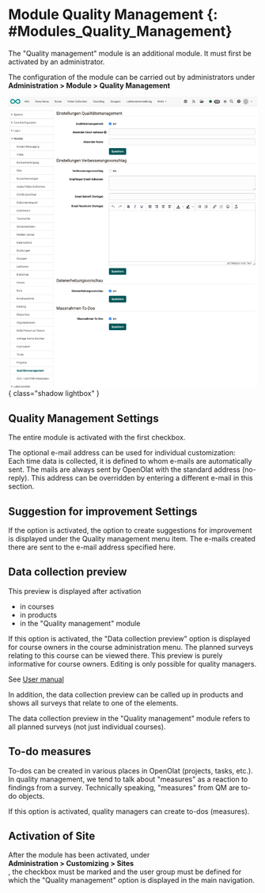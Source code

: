 # Module Quality Management {: #Modules_Quality_Management}

The "Quality management" module is an additional module.
It must first be activated by an administrator.

The configuration of the module can be carried out by administrators under<br>
**Administration > Module > Quality Management**

![modules_quality_management_v1_de.png](assets/modules_quality_management_v1_de.png){ class="shadow lightbox" }

## Quality Management Settings

The entire module is activated with the first checkbox.

The optional e-mail address can be used for individual customization:<br>
Each time data is collected, it is defined to whom e-mails are automatically sent.
The mails are always sent by OpenOlat with the standard address (no-reply).
This address can be overridden by entering a different e-mail in this section.

## Suggestion for improvement Settings

If the option is activated, the option to create suggestions for improvement is displayed under the Quality management menu item. The e-mails created there are sent to the e-mail address specified here.

## Data collection preview

This preview is displayed after activation

* in courses
* in products
* in the "Quality management" module

If this option is activated, the "Data collection preview" option is displayed for course owners in the course administration menu. The planned surveys relating to this course can be viewed there. This preview is purely informative for course owners. Editing is only possible for quality managers.

See [User manual](../../manual_user/learningresources/Data_Collection_Previews.md)

In addition, the data collection preview can be called up in products and shows all surveys that relate to one of the elements.

The data collection preview in the "Quality management" module refers to all planned surveys (not just individual courses).

## To-do measures

To-dos can be created in various places in OpenOlat (projects, tasks, etc.). In quality management, we tend to talk about "measures" as a reaction to findings from a survey. Technically speaking, "measures" from QM are to-do objects.

If this option is activated, quality managers can create to-dos (measures).

## Activation of Site

After the module has been activated, under<br>
**Administration > Customizing > Sites**<br>, the checkbox must be marked and the user group must be defined for which the "Quality management" option is displayed in the main navigation.